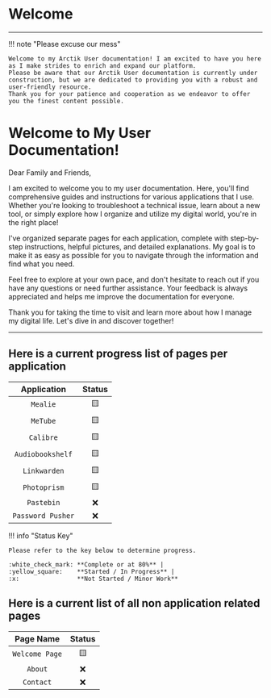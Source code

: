 # Welcome
---
!!! note "Please excuse our mess"

	Welcome to my Arctik User documentation! I am excited to have you here as I make strides to enrich and expand our platform. 
	Please be aware that our Arctik User documentation is currently under construction, but we are dedicated to providing you with a robust and user-friendly resource. 
	Thank you for your patience and cooperation as we endeavor to offer you the finest content possible.

# Welcome to My User Documentation!

Dear Family and Friends,

I am excited to welcome you to my user documentation. Here, you'll find comprehensive guides and instructions for various applications that I use. Whether you're looking to troubleshoot a technical issue, learn about a new tool, or simply explore how I organize and utilize my digital world, you're in the right place!

I've organized separate pages for each application, complete with step-by-step instructions, helpful pictures, and detailed explanations. My goal is to make it as easy as possible for you to navigate through the information and find what you need.

Feel free to explore at your own pace, and don't hesitate to reach out if you have any questions or need further assistance. Your feedback is always appreciated and helps me improve the documentation for everyone.

Thank you for taking the time to visit and learn more about how I manage my digital life. Let's dive in and discover together!

---


## Here is a current progress list of pages per application

| Application      | Status            |
| :---------:      | :---------------: |
| `Mealie`         | :yellow_square:   |
| `MeTube`         | :yellow_square:   |
| `Calibre`        | :yellow_square:   |
| `Audiobookshelf` | :yellow_square:   |
| `Linkwarden`     | :yellow_square:   |
| `Photoprism`     | :yellow_square:   |
| `Pastebin`       | :x:               |
| `Password Pusher`| :x:               |

!!! info "Status Key"

	Please refer to the key below to determine progress.

	:white_check_mark: **Complete or at 80%** |
	:yellow_square:    **Started / In Progress** |
	:x:                **Not Started / Minor Work**

## Here is a current list of all non application related pages
| Page Name        | Status            |
| :---------:      | :---------------: |
| `Welcome Page`   | :yellow_square:   |
| `About`          | :x:               |
| `Contact`        | :x:               |
